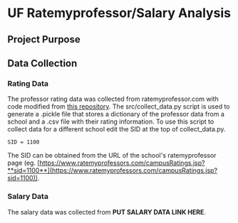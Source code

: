 # UF Ratemyprofessor/Salary Analysis

## Project Purpose

## Data Collection
### Rating Data
The professor rating data was collected from ratemyprofessor.com with code modified from [this repository](https://github.com/tisuela/ratemyprof-api). The src/collect_data.py script is used to generate a .pickle file that stores a dictionary of the professor data from a school and a .csv file with their rating information. To use this script to collect data for a different school edit the SID at the top of collect_data.py. 

`SID = 1100`

The SID can be obtained from the URL of the school's ratemyprofessor page (eg. [https://www.ratemyprofessors.com/campusRatings.jsp?**sid=1100**](https://www.ratemyprofessors.com/campusRatings.jsp?sid=1100)).

### Salary Data
The salary data was collected from **PUT SALARY DATA LINK HERE**.
